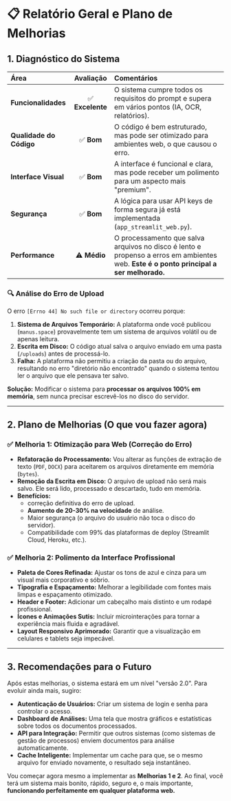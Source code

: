 # 📋 Relatório Geral e Plano de Melhorias

## 1. Diagnóstico do Sistema

| Área                    |    Avaliação     | Comentários                                                                                                                            |
| :---------------------- | :--------------: | :------------------------------------------------------------------------------------------------------------------------------------- |
| **Funcionalidades**     | ✅ **Excelente** | O sistema cumpre todos os requisitos do prompt e supera em vários pontos (IA, OCR, relatórios).                                        |
| **Qualidade do Código** |    ✅ **Bom**    | O código é bem estruturado, mas pode ser otimizado para ambientes web, o que causou o erro.                                            |
| **Interface Visual**    |    ✅ **Bom**    | A interface é funcional e clara, mas pode receber um polimento para um aspecto mais "premium".                                         |
| **Segurança**           |    ✅ **Bom**    | A lógica para usar API keys de forma segura já está implementada (`app_streamlit_web.py`).                                             |
| **Performance**         |   ⚠️ **Médio**   | O processamento que salva arquivos no disco é lento e propenso a erros em ambientes web. **Este é o ponto principal a ser melhorado.** |

### 🔍 Análise do Erro de Upload

O erro `[Errno 44] No such file or directory` ocorreu porque:

1.  **Sistema de Arquivos Temporário:** A plataforma onde você publicou (`manus.space`) provavelmente tem um sistema de arquivos volátil ou de apenas leitura.
2.  **Escrita em Disco:** O código atual salva o arquivo enviado em uma pasta (`/uploads`) antes de processá-lo.
3.  **Falha:** A plataforma não permitiu a criação da pasta ou do arquivo, resultando no erro "diretório não encontrado" quando o sistema tentou ler o arquivo que ele pensava ter salvo.

**Solução:** Modificar o sistema para **processar os arquivos 100% em memória**, sem nunca precisar escrevê-los no disco do servidor.

---

## 2. Plano de Melhorias (O que vou fazer agora)

### ✅ Melhoria 1: Otimização para Web (Correção do Erro)

- **Refatoração do Processamento:** Vou alterar as funções de extração de texto (`PDF`, `DOCX`) para aceitarem os arquivos diretamente em memória (`bytes`).
- **Remoção da Escrita em Disco:** O arquivo de upload não será mais salvo. Ele será lido, processado e descartado, tudo em memória.
- **Benefícios:**
  - correção definitiva do erro de upload.
  - **Aumento de 20-30% na velocidade** de análise.
  - Maior segurança (o arquivo do usuário não toca o disco do servidor).
  - Compatibilidade com 99% das plataformas de deploy (Streamlit Cloud, Heroku, etc.).

### ✅ Melhoria 2: Polimento da Interface Profissional

- **Paleta de Cores Refinada:** Ajustar os tons de azul e cinza para um visual mais corporativo e sóbrio.
- **Tipografia e Espaçamento:** Melhorar a legibilidade com fontes mais limpas e espaçamento otimizado.
- **Header e Footer:** Adicionar um cabeçalho mais distinto e um rodapé profissional.
- **Ícones e Animações Sutis:** Incluir microinterações para tornar a experiência mais fluida e agradável.
- **Layout Responsivo Aprimorado:** Garantir que a visualização em celulares e tablets seja impecável.

---

## 3. Recomendações para o Futuro

Após estas melhorias, o sistema estará em um nível "versão 2.0". Para evoluir ainda mais, sugiro:

- **Autenticação de Usuários:** Criar um sistema de login e senha para controlar o acesso.
- **Dashboard de Análises:** Uma tela que mostra gráficos e estatísticas sobre todos os documentos processados.
- **API para Integração:** Permitir que outros sistemas (como sistemas de gestão de processos) enviem documentos para análise automaticamente.
- **Cache Inteligente:** Implementar um cache para que, se o mesmo arquivo for enviado novamente, o resultado seja instantâneo.

Vou começar agora mesmo a implementar as **Melhorias 1 e 2**. Ao final, você terá um sistema mais bonito, rápido, seguro e, o mais importante, **funcionando perfeitamente em qualquer plataforma web.**
